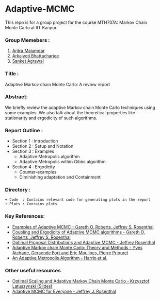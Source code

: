 # Adaptive-MCMC
This repo is for a group project for the course MTH707A: Markov Chain Monte Carlo at IIT Kanpur.

### Group Memebers : 
1. [Aritra Majumdar](https://github.com/aritra98-cloud)
2. [Arkajyoti Bhattacharjee](https://github.com/ArkaB-DS)
3. [Sanket Agrawal](https://sites.google.com/view/agrawalsanket)

### Title :
Adaptive Markov chain Monte Carlo: A review report

### Abstract:
We briefly review the adaptive Markov chain Monte Carlo techniques using some examples. We also talk about the theoretical properties like stationarity and ergodicity of such algorithms.

### Report Outline :
+ Section 1 : Introduction
+ Section 2 : Setup and Notation
+ Section 3 : Examples
	- Adaptive Metropolis algorithm
	- Adaptive Metropolis within Gibbs algorithm
+ Section 4 : Ergodicity 
  	- Counter-examples 
  	- Diminishing adaptation and Containment

### Directory :
	+ Code  : Contains relevant code for generating plots in the report
	+ Plots : Contains plots

### Key References:

* [Examples of Adaptive MCMC - Gareth O. Roberts, Jeffrey S. Rosenthal](http://probability.ca/jeff/ftpdir/adaptex.pdf)
* [Coupling and Ergodicity of Adaptive MCMC algorithms - Gareth O. Roberts, Jeffrey S. Rosenthal](http://probability.ca/jeff/ftpdir/adapt.pdf) 
* [Optimal Proposal Distributions and Adaptive MCMC - Jeffrey Rosenthal](http://probability.ca/jeff/ftpdir/galinart.pdf) 
* [Adaptive Markov chain Monte Carlo: Theory and Methods - Yves Atchade, Gersende Fort and Eric Moulines, Pierre Priouret](http://dept.stat.lsa.umich.edu/~yvesa/afmp.pdf)
* [An Adaptive Metropolis Algorithm - Harrio et al.](https://github.com/ArkaB-DS/Adaptive-MCMC/blob/main/References/An%20Adaptive%20Metropolis%20algorithm.pdf)

### Other useful resources

* [Optimal Scaling and Adaptive Markov Chain Monte Carlo - Krzysztof Latuszynski (Slides)](http://www.stats.ox.ac.uk/~evans/CDT/Adaptive.pdf)
* [Adaptive MCMC for Everyone - Jeffrey J. Rosenthal](https://www.youtube.com/watch?v=DwE2-YMQR5Y)